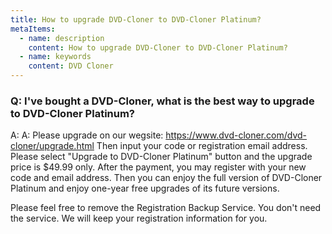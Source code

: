 ```yaml
---
title: How to upgrade DVD-Cloner to DVD-Cloner Platinum?
metaItems:
  - name: description
    content: How to upgrade DVD-Cloner to DVD-Cloner Platinum?
  - name: keywords
    content: DVD Cloner
---
```


### Q: I've bought a DVD-Cloner, what is the best way to upgrade to DVD-Cloner Platinum?

A:
A: Please upgrade on our wegsite: https://www.dvd-cloner.com/dvd-cloner/upgrade.html Then input your code or registration email address. Please select "Upgrade to DVD-Cloner Platinum" button and the upgrade price is $49.99 only. After the payment, you may register with your new code and email address. Then you can enjoy the full version of DVD-Cloner Platinum and enjoy one-year free upgrades of its future versions.

Please feel free to remove the Registration Backup Service. You don't need the service. We will keep your registration information for you.
